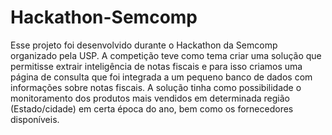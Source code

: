 # Hackathon-Semcomp
Esse projeto foi desenvolvido durante o Hackathon da Semcomp organizado pela USP. A competição teve como tema criar uma solução que permitisse extrair inteligência de notas fiscais e para isso criamos uma página de consulta que foi integrada a um pequeno banco de dados com informações sobre notas fiscais. A solução tinha como possibilidade o monitoramento dos produtos mais vendidos em determinada região (Estado/cidade) em certa época do ano, bem como os fornecedores disponíveis.
